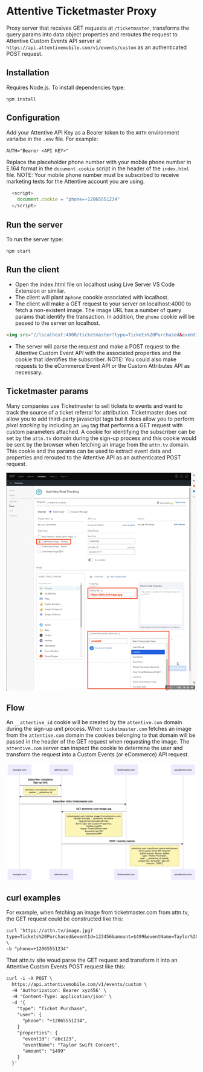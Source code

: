 # Attentive Ticketmaster Proxy
 
Proxy server that receives GET requests at `/ticketmaster`, transforms the query params into data object properties and reroutes the request to Attentive Custom Events API server at `https://api.attentivemobile.com/v1/events/custom` as an authenticated POST request.

## Installation

Requires Node.js. To install dependencies type:

```shell
npm install
```

## Configuration

Add your Attentive API Key as a Bearer token to the `AUTH` environment varialbe in the  `.env` file. For example:

```
AUTH="Bearer <API KEY>"
```

Replace the placeholder phone number with your mobile phone number in E.164 format in the `document.cookie` script in the header of the `index.html` file. NOTE: Your mobile phone number must be subscribed to receive marketing texts for the Attentive account you are using.

```javascript
  <script>
    document.cookie = "phone=+12065551234"
  </script>
```

## Run the server

To run the server type:

```shell
npm start
```

## Run the client

- Open the index.html file on localhost using Live Server VS Code Extension or similar. 
- The client will plant a`phone` coookie associated with localhost.
- The client will make a GET request to your server on localhost:4000 to fetch a non-existent image. The image URL has a number of query params that identify the transaction. In addition, the `phone` cookie will be passed to the server on localhost.

```html
<img src="//localhost:4000/ticketmaster?type=Tickets%20Purchased&eventId=123456&amount=$499&eventName=Taylor%20Swift%20Concert" alt="">
```
- The server will parse the request and make a POST request to the Attentive Custom Event API with the associated properties and the cookie that identifies the subscriber. NOTE: You could also make requests to the eCommerce Event API or the Custom Attributes API as necessary.

## Ticketmaster params

Many companies use Ticketmaster to sell tickets to events and want to track the source of a ticket referral for attribution. Ticketmaster does not allow you to add third-party javascript tags but it does allow you to perform *pixel tracking* by including an `img` tag that performs a GET request with custom parameters attached. A cookie for identifying the subscriber can be set by the `attn.tv` domain during the sign-up process and this cookie would be sent by the browser when fetching an image from the `attn.tv` domain. This cookie and the params can be used to extract event data and properties and rerouted to the Attentive API as an authenticated POST request.

![Ticketmaster UI](ticketmaster-ui.png)

## Flow

An `__attentive_id` cookie will be created by the `attentive.com` domain during the sign-up unit process. When `ticketmaster.com` fetches an image from the `attentive.com` domain the cookies belonging to that domain will be passed in the header of the GET request when requesting the image. The `attentive.com` server can inspect the cookie to determine the user and transform the request into a Custom Events (or eCommerce) API request.

![Ticketmaster Flow](ticketmaster-flow.png)

## curl examples

For example, when fetching an image from ticketmaster.com from attn.tv, the GET request could be constructed like this:

```shell
curl 'https://attn.tv/image.jpg?type=Tickets%20Purchased&eventId=123456&amount=$499&eventName=Taylor%20Swift%20Concert' \
-b "phone=+12065551234"
```

<!-- 
curl 'localhost:4000/ticketmaster/abcdef?apiKey=xyz456&type=Ticket%20Purchase&eventId=abc123&amount=$499' \
-b "__attentive_id=def789" 
-->


That attn.tv site woud parse the GET request and transform it into an Attentive Custom Events POST request like this:

```shell
curl -i -X POST \
  https://api.attentivemobile.com/v1/events/custom \
  -H 'Authorization: Bearer xyz456' \
  -H 'Content-Type: application/json' \
  -d '{
    "type": "Ticket Purchase",
    "user": {
      "phone": "+12065551234",
    }
    "properties": {
      "eventId": "abc123",
      "eventName": "Taylor Swift Concert",
      "amount": "$499"
    }
  }'
```
